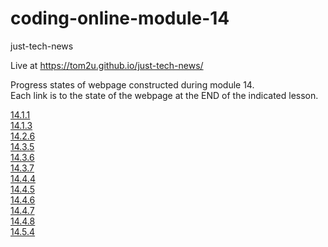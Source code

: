 # coding-online-module-14

just-tech-news  

Live at https://tom2u.github.io/just-tech-news/  

Progress states of webpage constructed during module 14.  
Each link is to the state of the webpage at the END of the indicated lesson.  

[14.1.1](https://github.com/tom2u/coding-online-module-14/tree/master/14.1.1)  
[14.1.3](https://github.com/tom2u/coding-online-module-14/tree/master/14.1.3)  
[14.2.6](https://github.com/tom2u/coding-online-module-14/tree/master/14.2.6)  
[14.3.5](https://github.com/tom2u/coding-online-module-14/tree/master/14.3.5)  
[14.3.6](https://github.com/tom2u/coding-online-module-14/tree/master/14.3.6)  
[14.3.7](https://github.com/tom2u/coding-online-module-14/tree/master/14.3.7)  
[14.4.4](https://github.com/tom2u/coding-online-module-14/tree/master/14.4.4)  
[14.4.5](https://github.com/tom2u/coding-online-module-14/tree/master/14.4.5)  
[14.4.6](https://github.com/tom2u/coding-online-module-14/tree/master/14.4.6)  
[14.4.7](https://github.com/tom2u/coding-online-module-14/tree/master/14.4.7)  
[14.4.8](https://github.com/tom2u/coding-online-module-14/tree/master/14.4.8)  
[14.5.4](https://github.com/tom2u/coding-online-module-14/tree/master/14.5.4)  